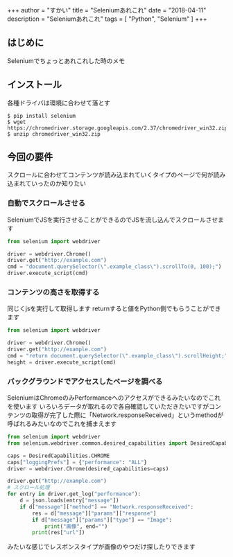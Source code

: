 +++
author = "すかい"
title = "Seleniumあれこれ"
date = "2018-04-11"
description = "Seleniumあれこれ"
tags = [
    "Python",
    "Selenium"
]
+++

## はじめに

Seleniumでちょっとあれこれした時のメモ

## インストール

各種ドライバは環境に合わせて落とす

```
$ pip install selenium
$ wget https://chromedriver.storage.googleapis.com/2.37/chromedriver_win32.zip
$ unzip chromedriver_win32.zip
```

## 今回の要件

スクロールに合わせてコンテンツが読み込まれていくタイプのページで何が読み込まれていったのか知りたい

### 自動でスクロールさせる

SeleniumでJSを実行させることができるのでJSを流し込んでスクロールさせます

```py
from selenium import webdriver

driver = webdriver.Chrome()
driver.get("http://example.com")
cmd = "document.querySelector(\".example_class\").scrollTo(0, 100);")
driver.execute_script(cmd)
```

### コンテンツの高さを取得する

同じくjsを実行して取得します
returnすると値をPython側でもらうことができます

```py
from selenium import webdriver

driver = webdriver.Chrome()
driver.get("http://example.com")
cmd = "return document.querySelector(\".example_class\").scrollHeight;")
height = driver.execute_script(cmd)
```

### バックグラウンドでアクセスしたページを調べる

SeleniumはChromeのみPerformanceへのアクセスができるみたいなのでこれを使います
いろいろデータが取れるので各自確認していただきたいですがコンテンツの取得が完了した際に「Network.responseReceived」というmethodが呼ばれるみたいなのでこれを捕まえます

```py
from selenium import webdriver
from selenium.webdriver.common.desired_capabilities import DesiredCapabilities

caps = DesiredCapabilities.CHROME
caps["loggingPrefs"] = {"performance": "ALL"}
driver = webdriver.Chrome(desired_capabilities=caps)

driver.get("http://example.com")
# スクロール処理
for entry in driver.get_log("performance"):
    d = json.loads(entry["message"])
    if d["message"]["method"] == "Network.responseReceived":
        res = d["message"]["params"]["response"]
        if d["message"]["params"]["type"] == "Image":
            print("画像", end="")
        print(res["url"])
```

みたいな感じでレスポンスタイプが画像のやつだけ探したりできます
